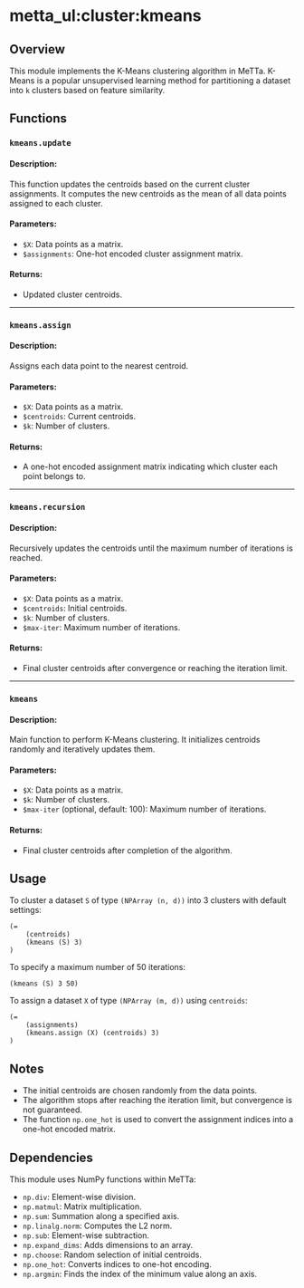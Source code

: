 # metta_ul:cluster:kmeans

## Overview
This module implements the K-Means clustering algorithm in MeTTa. K-Means is a popular unsupervised learning method for partitioning a dataset into `k` clusters based on feature similarity.

## Functions

### `kmeans.update`

#### Description:
This function updates the centroids based on the current cluster assignments. It computes the new centroids as the mean of all data points assigned to each cluster.

#### Parameters:
- `$X`: Data points as a matrix.
- `$assignments`: One-hot encoded cluster assignment matrix.

#### Returns:
- Updated cluster centroids.

---

### `kmeans.assign`

#### Description:
Assigns each data point to the nearest centroid.

#### Parameters:
- `$X`: Data points as a matrix.
- `$centroids`: Current centroids.
- `$k`: Number of clusters.

#### Returns:
- A one-hot encoded assignment matrix indicating which cluster each point belongs to.

---

### `kmeans.recursion`

#### Description:
Recursively updates the centroids until the maximum number of iterations is reached.

#### Parameters:
- `$X`: Data points as a matrix.
- `$centroids`: Initial centroids.
- `$k`: Number of clusters.
- `$max-iter`: Maximum number of iterations.

#### Returns:
- Final cluster centroids after convergence or reaching the iteration limit.

---

### `kmeans`

#### Description:
Main function to perform K-Means clustering. It initializes centroids randomly and iteratively updates them.

#### Parameters:
- `$X`: Data points as a matrix.
- `$k`: Number of clusters.
- `$max-iter` (optional, default: 100): Maximum number of iterations.

#### Returns:
- Final cluster centroids after completion of the algorithm.

## Usage
To cluster a dataset `S` of type `(NPArray (n, d))` into 3 clusters with default settings:
```metta
(=
    (centroids)
    (kmeans (S) 3)
)
```
To specify a maximum number of 50 iterations:
```metta
(kmeans (S) 3 50)
```
To assign a dataset `X` of type `(NPArray (m, d))` using `centroids`:
```
(=
    (assignments)
    (kmeans.assign (X) (centroids) 3)
)
```

## Notes
- The initial centroids are chosen randomly from the data points.
- The algorithm stops after reaching the iteration limit, but convergence is not guaranteed.
- The function `np.one_hot` is used to convert the assignment indices into a one-hot encoded matrix.

## Dependencies
This module uses NumPy functions within MeTTa:
- `np.div`: Element-wise division.
- `np.matmul`: Matrix multiplication.
- `np.sum`: Summation along a specified axis.
- `np.linalg.norm`: Computes the L2 norm.
- `np.sub`: Element-wise subtraction.
- `np.expand_dims`: Adds dimensions to an array.
- `np.choose`: Random selection of initial centroids.
- `np.one_hot`: Converts indices to one-hot encoding.
- `np.argmin`: Finds the index of the minimum value along an axis.
